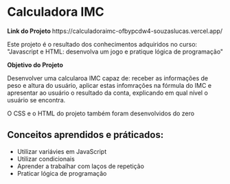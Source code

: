 <h1>Calculadora IMC</h1>
<strong> Link do Projeto </strong>
https://calculadoraimc-ofbypcdw4-souzaslucas.vercel.app/

<p> Este projeto é o resultado dos conhecimentos adquiridos no curso: "Javascript e HTML: desenvolva um jogo e pratique lógica de programação" </p>
<strong>Objetivo do Projeto</strong>
<p>Desenvolver uma calcularoa IMC capaz de: receber as informações de peso e altura do usuário, aplicar estas infomrações na fórmula do IMC e apresentar ao usuário o resultado da conta, explicando em qual nível o usuário se encontra.</p>

<p> O CSS e o HTML do projeto também foram desenvolvidos do zero </p>


<h2> Conceitos aprendidos e práticados: </h2>
<ul>
  <li>Utilizar variávies em JavaScript</li>
  <li>Utilizar condicionais</li>
  <li>Aprender a trabalhar com laços de repetição</li>
  <li>Praticar lógica de programação</li>
</ul>
